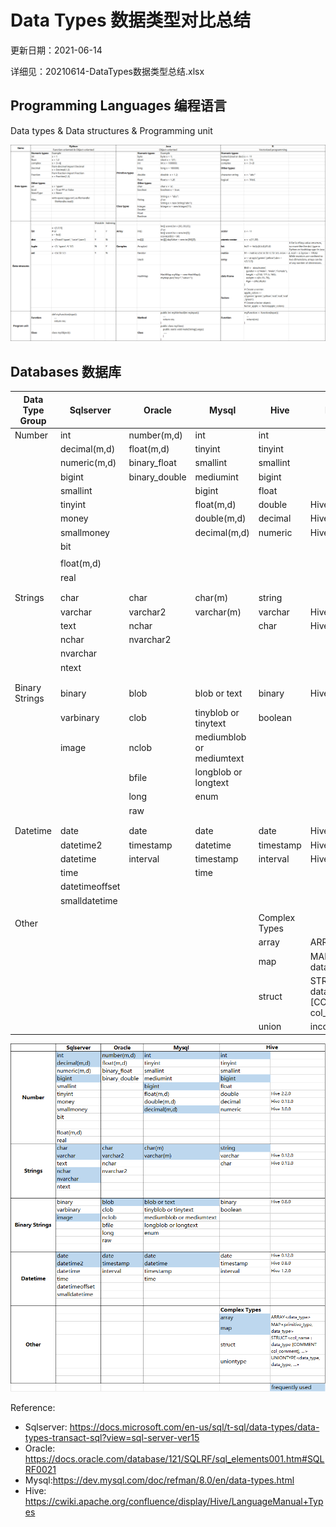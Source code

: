 # Data Types 数据类型对比总结

更新日期：2021-06-14

详细见：20210614-DataTypes数据类型总结.xlsx

## Programming Languages 编程语言

Data types & Data structures & Programming unit

![image-20210614181620887](https://raw.githubusercontent.com/Hawking8su/Images/main/20210614181948.png)



## Databases 数据库

| Data Type Group | Sqlserver      | Oracle        | Mysql                    | Hive          | Hive 补充说明                                           |
| --------------- | -------------- | ------------- | ------------------------ | ------------- | ------------------------------------------------------- |
| Number          | int            | number(m,d)   | int                      | int           |                                                         |
|                 | decimal(m,d)   | float(m,d)    | tinyint                  | tinyint       |                                                         |
|                 | numeric(m,d)   | binary_float  | smallint                 | smallint      |                                                         |
|                 | bigint         | binary_double | mediumint                | bigint        |                                                         |
|                 | smallint       |               | bigint                   | float         |                                                         |
|                 | tinyint        |               | float(m,d)               | double        | Hive 2.2.0                                              |
|                 | money          |               | double(m,d)              | decimal       | Hive 0.13.0                                             |
|                 | smallmoney     |               | decimal(m,d)             | numeric       | Hive 3.0.0                                              |
|                 | bit            |               |                          |               |                                                         |
|                 |                |               |                          |               |                                                         |
|                 | float(m,d)     |               |                          |               |                                                         |
|                 | real           |               |                          |               |                                                         |
|                 |                |               |                          |               |                                                         |
|                 |                |               |                          |               |                                                         |
| Strings         | char           | char          | char(m)                  | string        |                                                         |
|                 | varchar        | varchar2      | varchar(m)               | varchar       | Hive 0.12.0                                             |
|                 | text           | nchar         |                          | char          | Hive 0.13.0                                             |
|                 | nchar          | nvarchar2     |                          |               |                                                         |
|                 | nvarchar       |               |                          |               |                                                         |
|                 | ntext          |               |                          |               |                                                         |
|                 |                |               |                          |               |                                                         |
|                 |                |               |                          |               |                                                         |
| Binary Strings  | binary         | blob          | blob or text             | binary        | Hive 0.8.0                                              |
|                 | varbinary      | clob          | tinyblob or tinytext     | boolean       |                                                         |
|                 | image          | nclob         | mediumblob or mediumtext |               |                                                         |
|                 |                | bfile         | longblob or longtext     |               |                                                         |
|                 |                | long          | enum                     |               |                                                         |
|                 |                | raw           |                          |               |                                                         |
|                 |                |               |                          |               |                                                         |
|                 |                |               |                          |               |                                                         |
| Datetime        | date           | date          | date                     | date          | Hive 0.12.0                                             |
|                 | datetime2      | timestamp     | datetime                 | timestamp     | Hive 0.8.0                                              |
|                 | datetime       | interval      | timestamp                | interval      | Hive 1.2.0                                              |
|                 | time           |               | time                     |               |                                                         |
|                 | datetimeoffset |               |                          |               |                                                         |
|                 | smalldatetime  |               |                          |               |                                                         |
|                 |                |               |                          |               |                                                         |
| Other           |                |               |                          | Complex Types |                                                         |
|                 |                |               |                          | array         | ARRAY<data_type>                                        |
|                 |                |               |                          | map           | MAP<primitive_type, data_type>                          |
|                 |                |               |                          | struct        | STRUCT<col_name : data_type [COMMENT col_comment], ...> |
|                 |                |               |                          | union         | incomplete support                                      |

![image-20210614115722629](https://raw.githubusercontent.com/Hawking8su/Images/main/20210614181955.png)

Reference:

- Sqlserver: https://docs.microsoft.com/en-us/sql/t-sql/data-types/data-types-transact-sql?view=sql-server-ver15
- Oracle: https://docs.oracle.com/database/121/SQLRF/sql_elements001.htm#SQLRF0021
- Mysql:https://dev.mysql.com/doc/refman/8.0/en/data-types.html
- Hive: https://cwiki.apache.org/confluence/display/Hive/LanguageManual+Types